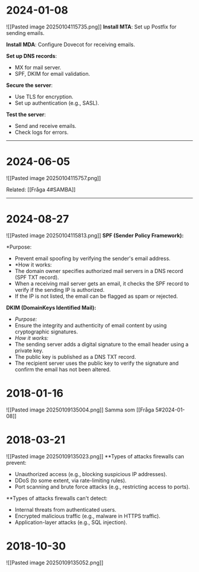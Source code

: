 # 2024-01-08
![[Pasted image 20250104115735.png]]
**Install MTA**: Set up Postfix for sending emails.

**Install MDA**: Configure Dovecot for receiving emails.

**Set up DNS records**:
- MX for mail server.
- SPF, DKIM for email validation.

**Secure the server**:
- Use TLS for encryption.
- Set up authentication (e.g., SASL).

**Test the server**:
- Send and receive emails.
- Check logs for errors.
---
# 2024-06-05
![[Pasted image 20250104115757.png]]


Related:
[[Fråga 4#SAMBA]]

---
# 2024-08-27
![[Pasted image 20250104115813.png]]
**SPF (Sender Policy Framework):**

*Purpose:
- Prevent email spoofing by verifying the sender's email address.
- *How it works:
- The domain owner specifies authorized mail servers in a DNS record (SPF TXT record).
- When a receiving mail server gets an email, it checks the SPF record to verify if the sending IP is authorized.
- If the IP is not listed, the email can be flagged as spam or rejected.

**DKIM (DomainKeys Identified Mail):**

- *Purpose:* 
- Ensure the integrity and authenticity of email content by using cryptographic signatures.
- *How it works:*
- The sending server adds a digital signature to the email header using a private key.
- The public key is published as a DNS TXT record.
- The recipient server uses the public key to verify the signature and confirm the email has not been altered.


# 2018-01-16
![[Pasted image 20250109135004.png]]
Samma som [[Fråga 5#2024-01-08]]
# 2018-03-21
![[Pasted image 20250109135023.png]]
**Types of attacks firewalls can prevent:
- Unauthorized access (e.g., blocking suspicious IP addresses).
- DDoS (to some extent, via rate-limiting rules).
- Port scanning and brute force attacks (e.g., restricting access to ports).

**Types of attacks firewalls can't detect:
- Internal threats from authenticated users.
- Encrypted malicious traffic (e.g., malware in HTTPS traffic).
- Application-layer attacks (e.g., SQL injection).
# 2018-10-30
![[Pasted image 20250109135052.png]]
